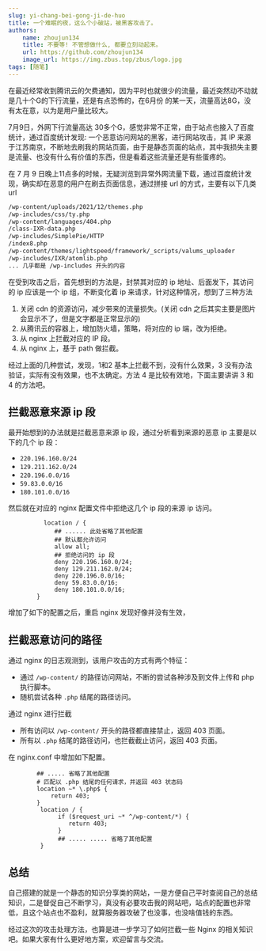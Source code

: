 ```yaml
---
slug: yi-chang-bei-gong-ji-de-huo
title: 一个难眠的夜，这么个小破站，被黑客攻击了。
authors:
    name: zhoujun134
    title: 不要等! 不管想做什么, 都要立刻动起来。
    url: https://github.com/zhoujun134
    image_url: https://img.zbus.top/zbus/logo.jpg
tags: [随笔]
---
```

<!-- truncate -->  

在最近经常收到腾讯云的欠费通知，因为平时也就很少的流量，最近突然动不动就是几十个G的下行流量，还是有点恐怖的，在6月份 的某一天，流量高达8G，没有太在意，以为是用户量比较大。

7月9日，外网下行流量高达 30多个G，感觉非常不正常，由于站点也接入了百度统计，通过百度统计发现: 一个恶意访问网站的黑客，进行网站攻击，其 IP 来源于江苏南京，不断地去刷我的网站页面，由于是静态页面的站点，其中我损失主要是流量、也没有什么有价值的东西，但是看着这些流量还是有些蛋疼的。

在 7 月 9 日晚上11点多的时候，无疑浏览到异常外网流量下载，通过百度统计发现，确实却在恶意的用户在刷去页面信息，通过拼接 url 的方式，主要有以下几类 url

```bash
/wp-content/uploads/2021/12/themes.php
/wp-includes/css/ty.php
/wp-content/languages/404.php
/class-IXR-data.php
/wp-includes/SimplePie/HTTP
/index8.php
/wp-content/themes/lightspeed/framework/_scripts/valums_uploader
/wp-includes/IXR/atomlib.php
... 几乎都是 /wp-includes 开头的内容

```
在受到攻击之后，首先想到的方法是，封禁其对应的 ip 地址、后面发下，其访问的 ip 应该是一个 ip 组，不断变化着 ip 来请求，针对这种情况，想到了三种方法

1. 关闭 cdn 的资源访问，减少带来的流量损失。(关闭 cdn 之后其实主要是图片会显示不了，但是文字都是正常显示的)
2. 从腾讯云的容器上，增加防火墙，策略，将对应的 ip 端，改为拒绝。
3. 从 nginx 上拦截对应的 IP 段。
4. 从 nginx 上，基于 path 做拦截。

经过上面的几种尝试，发现，1和2 基本上拦截不到，没有什么效果，3 没有办法验证，实际有没有效果，也不太确定。方法 4 是比较有效地，下面主要讲讲 3 和 4 的方法吧。


## 拦截恶意来源 ip 段
最开始想到的办法就是拦截恶意来源 ip 段，通过分析看到来源的恶意 ip 主要是以下的几个 ip 段：
+ `220.196.160.0/24`
+ `129.211.162.0/24`
+ `220.196.0.0/16`
+ `59.83.0.0/16`
+ `180.101.0.0/16`

然后就在对应的 nginx 配置文件中拒绝这几个 ip 段的来源 ip 访问。

```nginx
          location / {
             ## ...... 此处省略了其他配置
             ## 默认都允许访问
             allow all;
             ## 拒绝访问的 ip 段
             deny 220.196.160.0/24;
             deny 129.211.162.0/24;
             deny 220.196.0.0/16;
             deny 59.83.0.0/16;
             deny 180.101.0.0/16;
        }
```
增加了如下的配置之后，重启 nginx 发现好像并没有生效，


## 拦截恶意访问的路径

通过 nginx 的日志观测到，该用户攻击的方式有两个特征：
+ 通过 `/wp-content/` 的路径访问网站，不断的尝试各种涉及到文件上传和 php 执行脚本。
+ 随机尝试各种 `.php` 结尾的路径访问。

通过 nginx 进行拦截
+ 所有访问以 `/wp-content/` 开头的路径都直接禁止，返回 403 页面。
+ 所有以 `.php` 结尾的路径访问，也拦截截止访问，返回 403 页面。

在 nginx.conf 中增加如下配置。

```nginx
        ## ..... 省略了其他配置
        # 匹配以 .php 结尾的任何请求，并返回 403 状态码
        location ~* \.php$ {
            return 403;
        }
         location / {
              if ($request_uri ~* ^/wp-content/*) {
                 return 403;
              }
              ## ..... ..... 省略了其他配置
         }

```

## 总结

自己搭建的就是一个静态的知识分享类的网站，一是方便自己平时查阅自己的总结知识，二是督促自己不断学习，真没有必要攻击我的网站吧，站点的配置也非常低，且这个站点也不盈利，就算服务器攻破了也没事，也没啥值钱的东西。

经过这次的攻击处理方法，也算是进一步学习了如何拦截一些 Nginx 的相关知识吧。如果大家有什么更好地方案，欢迎留言与交流。
